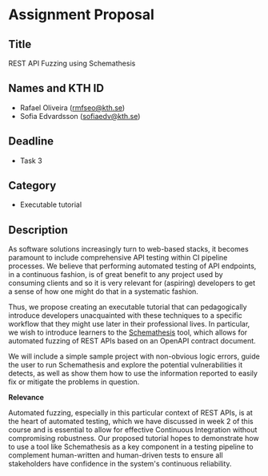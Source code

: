 # Assignment Proposal

## Title

REST API Fuzzing using Schemathesis

## Names and KTH ID

- Rafael Oliveira (rmfseo@kth.se)
- Sofia Edvardsson (sofiaedv@kth.se)

## Deadline

- Task 3

## Category

- Executable tutorial

## Description

As software solutions increasingly turn to web-based stacks, it becomes
paramount to include comprehensive API testing within CI pipeline processes. We
believe that performing automated testing of API endpoints, in a continuous
fashion, is of great benefit to any project used by consuming clients and so it
is very relevant for (aspiring) developers to get a sense of how one might do
that in a systematic fashion.

Thus, we propose creating an executable tutorial that can pedagogically
introduce developers unacquainted with these techniques to a specific workflow
that they might use later in their professional lives. In particular, we wish to
introduce learners to the [Schemathesis](https://schemathesis.io) tool, which
allows for automated fuzzing of REST APIs based on an OpenAPI contract document.

We will include a simple sample project with non-obvious logic errors, guide the
user to run Schemathesis and explore the potential vulnerabilities it detects,
as well as show them how to use the information reported to easily fix or
mitigate the problems in question.

**Relevance**

Automated fuzzing, especially in this particular context of REST APIs, is at the
heart of automated testing, which we have discussed in week 2 of this course and
is essential to allow for effective Continuous Integration without compromising
robustness. Our proposed tutorial hopes to demonstrate how to use a tool like
Schemathesis as a key component in a testing pipeline to complement
human-written and human-driven tests to ensure all stakeholders have confidence
in the system's continuous reliability.
